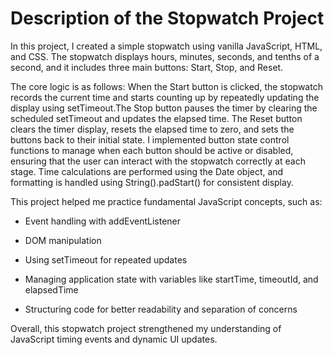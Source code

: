 # Description of the Stopwatch Project

In this project, I created a simple stopwatch using vanilla JavaScript, HTML, and CSS.
The stopwatch displays hours, minutes, seconds, and tenths of a second, and it includes three main buttons: Start, Stop, and Reset.

The core logic is as follows:
When the Start button is clicked, the stopwatch records the current time and starts counting up by repeatedly updating the display using setTimeout.The Stop button pauses the timer by clearing the scheduled setTimeout and updates the elapsed time.
The Reset button clears the timer display, resets the elapsed time to zero, and sets the buttons back to their initial state.
I implemented button state control functions to manage when each button should be active or disabled, ensuring that the user can interact with the stopwatch correctly at each stage.
Time calculations are performed using the Date object, and formatting is handled using String().padStart() for consistent display.

This project helped me practice fundamental JavaScript concepts, such as:

* Event handling with addEventListener

* DOM manipulation

* Using setTimeout for repeated updates

* Managing application state with variables like startTime, timeoutId, and elapsedTime

* Structuring code for better readability and separation of concerns

Overall, this stopwatch project strengthened my understanding of JavaScript timing events and dynamic UI updates.

